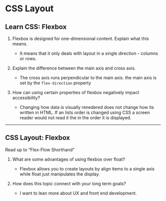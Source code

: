 # CSS Layout

## Learn CSS: Flexbox

1. Flexbox is designed for one-dimensional content. Explain what this means.  
    - It means that it only deals with layout in a single direction - columns or rows.

2. Explain the difference between the main axis and cross axis.  
    - The cross axis runs perpendicular to the main axis. the main axis is set by the ```flex-direction``` property

3. How can using certain properties of flexbox negatively impact accessibility?  
    - Changing how data is visually renedered does not change how its written in HTML. If an lists order is changed using CSS a screen reader would not read it the in the order it is displayed.

------
## CSS Layout: Flexbox

Read up to “Flex-Flow Shorthand”

1. What are some advantages of using flexbox over float?  
    - Flexbox allows you to create layouts by align items to a single axis while float just manipulates the display.

2. How does this topic connect with your long term goals?  
    - I want to lean more about UX and front end development.